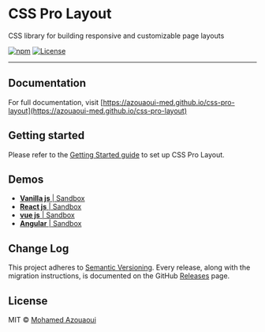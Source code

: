 # CSS Pro Layout

CSS library for building responsive and customizable page layouts

[![npm][version]][npm-url]
[![License][license]][npm-url]

[npm-url]: https://www.npmjs.com/package/css-pro-layout
[version]: https://img.shields.io/npm/v/css-pro-layout.svg?style=flat-square
[license]: https://img.shields.io/github/license/azouaoui-med/css-pro-layout?style=flat-square

<hr>

## Documentation

For full documentation, visit [https://azouaoui-med.github.io/css-pro-layout](https://azouaoui-med.github.io/css-pro-layout)

## Getting started

Please refer to the [Getting Started guide](https://azouaoui-med.github.io/css-pro-layout/docs) to set up CSS Pro Layout.

## Demos

- [**Vanilla js** | Sandbox](https://codesandbox.io/s/css-pro-layout-vanilla-js-mpqds?file=/index.html)
- [**React js** | Sandbox](https://codesandbox.io/s/css-pro-layout-react-js-sgl3q?file=/src/App.js)
- [**vue js** | Sandbox](https://codesandbox.io/s/css-pro-layout-vue-hmdjp)
- [**Angular** | Sandbox](https://codesandbox.io/s/css-pro-layout-angular-9vkt2)

## Change Log

This project adheres to [Semantic Versioning](https://semver.org/spec/v2.0.0.html). Every release, along with the migration instructions, is documented on the GitHub [Releases](https://github.com/azouaoui-med/css-pro-layout/releases) page.

## License

MIT © [Mohamed Azouaoui](https://azouaoui.netlify.com)
